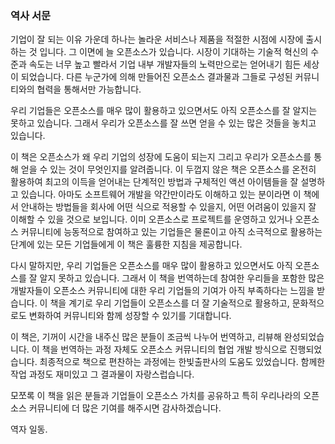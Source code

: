 ﻿### 역사 서문

기업이 잘 되는 이유 가운데 하나는 놀라운 서비스나 제품을 적절한 시점에 시장에 출시하는 것 입니다. 
그 이면에 늘 오픈소스가 있습니다. 
시장이 기대하는 기술적 혁신의 수준과 속도는 너무 높고 빨라서 기업 내부 개발자들의 노력만으로는 얻어내기 힘든 세상이 되었습니다. 
다른 누군가에 의해 만들어진 오픈소스 결과물과 그들로 구성된 커뮤니티와의 협력을 통해서만 가능합니다.

우리 기업들은 오픈소스를 매우 많이 활용하고 있으면서도 아직 오픈소스를 잘 알지는 못하고 있습니다.
그래서 우리가 오픈소스를 잘 쓰면 얻을 수 있는 많은 것들을 놓치고 있습니다.

이 책은 오픈소스가 왜 우리 기업의 성장에 도움이 되는지 그리고 우리가 오픈소스를 통해 얻을 수 있는 것이 무엇인지를 알려줍니다. 
이 두껍지 않은 책은 오픈소스를 온전히 활용하여 최고의 이득을 얻어내는 단계적인 방법과 구체적인 액션 아이템들을 잘 설명하고 있습니다.
아마도 소프트웨어 개발을 약간만이라도 이해하고 있는 분이라면 이 책에서 안내하는 방법들을 회사에 어떤 식으로 적용할 수 있을지, 어떤 어려움이 있을지 잘 이해할 수 있을 것으로 보입니다.
이미 오픈소스로 프로젝트를 운영하고 있거나 오픈소스 커뮤니티에 능동적으로 참여하고 있는 기업들은 물론이고 아직 소극적으로 활용하는 단계에 있는 모든 기업들에게 이 책은 훌륭한 지침을 제공합니다. 

다시 말하지만, 우리 기업들은 오픈소스를 매우 많이 활용하고 있으면서도 아직 오픈소스를 잘 알지 못하고 있습니다. 
그래서 이 책을 번역하는데 참여한 우리들을 포함한 많은 개발자들이 오픈소스 커뮤니티에 대한 우리 기업들의 기여가 아직 부족하다는 느낌을 받습니다.
이 책을 계기로 우리 기업들이 오픈소스를 더 잘 기술적으로 활용하고, 문화적으로도 변화하여 커뮤니티와 함께 성장할 수 있기를 기대합니다.

이 책은, 기꺼이 시간을 내주신 많은 분들이 조금씩 나누어 번역하고, 리뷰해 완성되었습니다. 이 책을 번역하는 과정 자체도 오픈소스 커뮤니티의 협업 개발 방식으로 진행되었습니다. 최종적으로 책으로 편찬하는 과정에는 한빛출판사의 도움도 있었습니다. 함께한 작업 과정도 재미있고 그 결과물이 자랑스럽습니다.

모쪼록 이 책을 읽은 분들과 기업들이 오픈소스 가치를 공유하고 특히 우리나라의 오픈소스 커뮤니티에 더 많은 기여를 해주시면 감사하겠습니다.

역자 일동.


